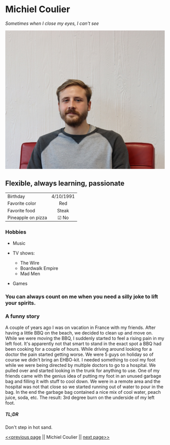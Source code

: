 # Michiel Coulier

*Sometimes when I close my eyes, I can't see*

![Michiel Coulier](https://raw.githubusercontent.com/mcoulier/markdown-challenge/master/IMG_0102.JPG)

## Flexible, always learning, passionate

|         |            |
| ------------- |:-------------:|
| Birthday     | 4/10/1991 |
| Favorite color    | Red |
| Favorite food      | Steak      |
| Pineapple on pizza | ☑ No      |

### Hobbies
* Music

* TV shows:
    * The Wire
    * Boardwalk Empire
    * Mad Men
    
* Games

### You can always count on me when you need a silly joke to lift your spirits.

### A funny story
A couple of years ago I was on vacation in France with my friends. After having a little BBQ on the beach, we decided to clean up and move on. While we were moving the BBQ, I suddenly started to feel a rising pain in my left foot. It's apparently not that smart to stand in the exact spot a BBQ had been cooking for a couple of hours. While driving around looking for a doctor the pain started getting worse. We were 5 guys on holiday so of course we didn't bring an EHBO-kit. I needed something to cool my foot while we were being directed by multiple doctors to go to a hospital. We pulled over and started looking in the trunk for anything to use. One of my friends came with the genius idea of putting my foot in an unused garbage bag and filling it with stuff to cool down. We were in a remote area and the hospital was not that close so we started running out of water to pour in the bag. In the end the garbage bag contained a nice mix of cool water, peach juice, soda, etc. The result: 3rd degree burn on the underside of my left foot.

##### TL;DR
Don't step in hot sand.

[<<previous page](https://github.com/MatthiasNijskens/markdown-challenge) || Michiel Coulier || [next page>>](https://github.com/nikkizol/markdown-challenge)


